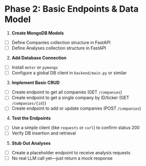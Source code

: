 # Phase 2: Basic Endpoints & Data Model

1. **Create MongoDB Models**  
  - [ ] Define Companies collection structure in FastAPI  
  - [ ] Define Analyses collection structure in FastAPI  

2. **Add Database Connection**  
  - [ ] Install `motor` or `pymongo`  
  - [ ] Configure a global DB client in `backend/main.py` or similar  

3. **Implement Basic CRUD**  
  - [ ] Create endpoint to get all companies (GET `/companies`)  
  - [ ] Create endpoint to get a single company by ID/ticker (GET `/companies/{id}`)  
  - [ ] Create endpoint to add or update companies (POST `/companies`)  

4. **Test the Endpoints**  
  - [ ] Use a simple client (like `requests` or `curl`) to confirm status 200  
  - [ ] Verify DB insertion and retrieval  

5. **Stub Out Analyses**  
  - [ ] Create a placeholder endpoint to receive analysis requests  
  - [ ] No real LLM call yet—just return a mock response  